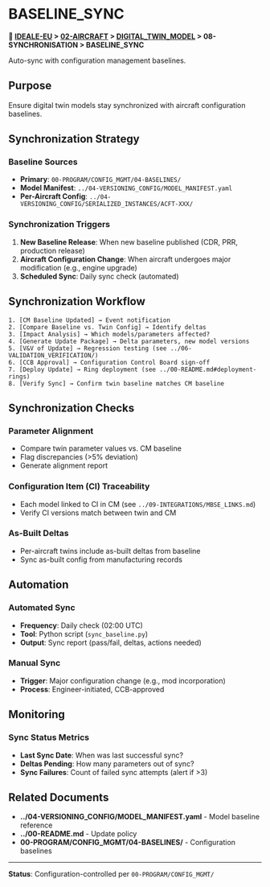 # BASELINE_SYNC

**📍 [IDEALE-EU](../../../) > [02-AIRCRAFT](../../) > [DIGITAL_TWIN_MODEL](../) > 08-SYNCHRONISATION > BASELINE_SYNC**

Auto-sync with configuration management baselines.

## Purpose

Ensure digital twin models stay synchronized with aircraft configuration baselines.

## Synchronization Strategy

### Baseline Sources
- **Primary**: `00-PROGRAM/CONFIG_MGMT/04-BASELINES/`
- **Model Manifest**: `../04-VERSIONING_CONFIG/MODEL_MANIFEST.yaml`
- **Per-Aircraft Config**: `../04-VERSIONING_CONFIG/SERIALIZED_INSTANCES/ACFT-XXX/`

### Synchronization Triggers
1. **New Baseline Release**: When new baseline published (CDR, PRR, production release)
2. **Aircraft Configuration Change**: When aircraft undergoes major modification (e.g., engine upgrade)
3. **Scheduled Sync**: Daily sync check (automated)

## Synchronization Workflow

```
1. [CM Baseline Updated] → Event notification
2. [Compare Baseline vs. Twin Config] → Identify deltas
3. [Impact Analysis] → Which models/parameters affected?
4. [Generate Update Package] → Delta parameters, new model versions
5. [V&V of Update] → Regression testing (see ../06-VALIDATION_VERIFICATION/)
6. [CCB Approval] → Configuration Control Board sign-off
7. [Deploy Update] → Ring deployment (see ../00-README.md#deployment-rings)
8. [Verify Sync] → Confirm twin baseline matches CM baseline
```

## Synchronization Checks

### Parameter Alignment
- Compare twin parameter values vs. CM baseline
- Flag discrepancies (>5% deviation)
- Generate alignment report

### Configuration Item (CI) Traceability
- Each model linked to CI in CM (see `../09-INTEGRATIONS/MBSE_LINKS.md`)
- Verify CI versions match between twin and CM

### As-Built Deltas
- Per-aircraft twins include as-built deltas from baseline
- Sync as-built config from manufacturing records

## Automation

### Automated Sync
- **Frequency**: Daily check (02:00 UTC)
- **Tool**: Python script (`sync_baseline.py`)
- **Output**: Sync report (pass/fail, deltas, actions needed)

### Manual Sync
- **Trigger**: Major configuration change (e.g., mod incorporation)
- **Process**: Engineer-initiated, CCB-approved

## Monitoring

### Sync Status Metrics
- **Last Sync Date**: When was last successful sync?
- **Deltas Pending**: How many parameters out of sync?
- **Sync Failures**: Count of failed sync attempts (alert if >3)

## Related Documents

- **../04-VERSIONING_CONFIG/MODEL_MANIFEST.yaml** - Model baseline reference
- **../00-README.md** - Update policy
- **00-PROGRAM/CONFIG_MGMT/04-BASELINES/** - Configuration baselines

---

**Status**: Configuration-controlled per `00-PROGRAM/CONFIG_MGMT/`
